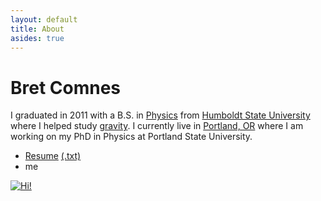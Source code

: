 ```yaml
---
layout: default
title: About
asides: true
---
```


Bret Comnes
===========
I graduated in 2011 with a B.S. in [Physics](http://www.humboldt.edu/physics/) from [Humboldt State University](http://www.humboldt.edu/) where I helped study [gravity](http://www.humboldt.edu/physics/gravitational-lab.html).  I currently live in [Portland, OR](https://maps.google.com/maps?q=Portland+OR&oe=UTF-8&ie=UTF-8&hl=en) where I am working on my PhD in Physics at Portland State University.

*   [Resume](/assets/resume/Bret-Comnes-Public.pdf) [(.txt)](/assets/resume/Bret-Comnes-Public.txt)
*   <script type="text/javascript" src="/assets/js/email.js"> </script> me

<a href="http://www.flickr.com/photos/bretc/">
<img src="http://farm6.staticflickr.com/5111/5914206691_f014912197_m.jpg" class="img-polaroid" alt="Hi!">
</a>
